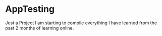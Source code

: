 # AppTesting
Just a Project I am starting to compile everything I have learned from the past 2 months of learning online. 
